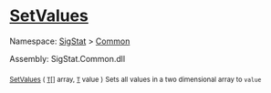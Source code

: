# [SetValues](./ArrayExtension-100663386.md)

Namespace: [SigStat]() > [Common](./../README.md)

Assembly: SigStat.Common.dll

<sub>[SetValues](./ArrayExtension-100663386.md) ( [`T`](./ArrayExtension-100663386.md)[] array, [`T`](./ArrayExtension-100663386.md) value )</sub>              <sub>Sets all values in a two dimensional array to `value`</sub>
